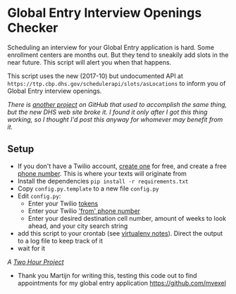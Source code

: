 # Global Entry Interview Openings Checker

Scheduling an interview for your Global Entry application is hard. Some enrollment centers are months out. But they tend to sneakily add slots in the near future. This script will alert you when that happens.

This script uses the new (2017-10) but undocumented API at `https://ttp.cbp.dhs.gov/schedulerapi/slots/asLocations` to inform you of Global Entry interview openings.

_There is [another project](https://github.com/oliversong/goes-notifier) on GitHub that used to accomplish the same thing, but the new DHS web site broke it. I found it only after I got this thing working, so I thought I'd post this anyway for whomever may benefit from it._

## Setup

- If you don't have a Twilio account, [create one]() for free, and create a free [phone number](https://www.twilio.com/console/phone-numbers). This is where your texts will originate from
- Install the dependencies `pip install -r requirements.txt`
- Copy `config.py.template` to a new file `config.py`
- Edit `config.py`:
  - Enter your Twilio [tokens](https://www.twilio.com/console)
  - Enter your Twilio ['from' phone number](https://www.twilio.com/console/phone-numbers)
  - Enter your desired destination cell number, amount of weeks to look ahead, and your city search string
- add this script to your crontab (see [virtualenv notes](https://stackoverflow.com/questions/3287038/cron-and-virtualenv)). Direct the output to a log file to keep track of it
- wait for it

_A [Two Hour Project](http://ma.rtijn.org/two-hour-projects/)_

- Thank you Martijn for writing this, testing this code out to find appointments for my global entry application https://github.com/mvexel
